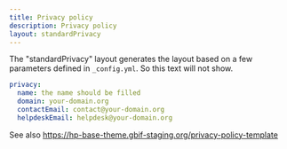```yaml
---
title: Privacy policy
description: Privacy policy
layout: standardPrivacy
---
```

The "standardPrivacy" layout generates the layout based on a few parameters defined in `_config.yml`. So this text will not show.

```yml
privacy:
  name: the name should be filled
  domain: your-domain.org
  contactEmail: contact@your-domain.org
  helpdeskEmail: helpdesk@your-domain.org
```

See also https://hp-base-theme.gbif-staging.org/privacy-policy-template
